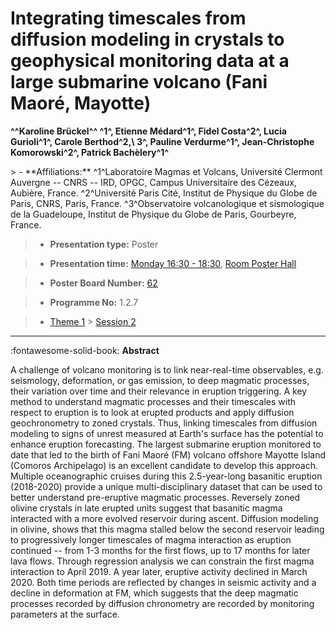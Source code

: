# Integrating timescales from diffusion modeling in crystals to geophysical monitoring data at a large submarine volcano (Fani Maoré, Mayotte)

**^^Karoline Brückel^^ ^1^, Etienne Médard^1^, Fidel Costa^2^, Lucia Gurioli^1^, Carole Berthod^2,\ 3^, Pauline Verdurme^1^, Jean-Christophe Komorowski^2^, Patrick Bachèlery^1^**

<!-- more -->> - **Affiliations:** ^1^Laboratoire Magmas et Volcans, Université Clermont Auvergne -- CNRS -- IRD, OPGC, Campus Universitaire des Cézeaux, Aubière, France. ^2^Université Paris Cité, Institut de Physique du Globe de Paris, CNRS, Paris, France. ^3^Observatoire volcanologique et sismologique de la Guadeloupe, Institut de Physique du Globe de Paris, Gourbeyre, France.

> - **Presentation type:** Poster

> - **Presentation time:** [Monday 16:30 - 18:30](../sessions_comparison.md#__tabbed_1_6), [Room Poster Hall](../maps_venue.md#__tabbed_1_1)

> - **Poster Board Number:** [62](../map_poster_boards.md#monday)

> - **Programme No:** 1.2.7

> - [Theme 1](../theme1.md) > [Session 2](../sessions/session-1-2.md)

--- 

:fontawesome-solid-book: **Abstract**

A challenge of volcano monitoring is to link near-real-time observables, e.g. seismology, deformation, or gas emission, to deep magmatic processes, their variation over time and their relevance in eruption triggering. A key method to understand magmatic processes and their timescales with respect to eruption is to look at erupted products and apply diffusion geochronometry to zoned crystals. Thus, linking timescales from diffusion modeling to signs of unrest measured at Earth's surface has the potential to enhance eruption forecasting. The largest submarine eruption monitored to date that led to the birth of Fani Maoré (FM) volcano offshore Mayotte Island (Comoros Archipelago) is an excellent candidate to develop this approach. Multiple oceanographic cruises during this 2.5-year-long basanitic eruption (2018-2020) provide a unique multi-disciplinary dataset that can be used to better understand pre-eruptive magmatic processes. Reversely zoned olivine crystals in late erupted units suggest that basanitic magma interacted with a more evolved reservoir during ascent. Diffusion modeling in olivine, shows that this magma stalled below the second reservoir leading to progressively longer timescales of magma interaction as eruption continued -- from 1-3 months for the first flows, up to 17 months for later lava flows. Through regression analysis we can constrain the first magma interaction to April 2019. A year later, eruptive activity declined in March 2020. Both time periods are reflected by changes in seismic activity and a decline in deformation at FM, which suggests that the deep magmatic processes recorded by diffusion chronometry are recorded by monitoring parameters at the surface.

